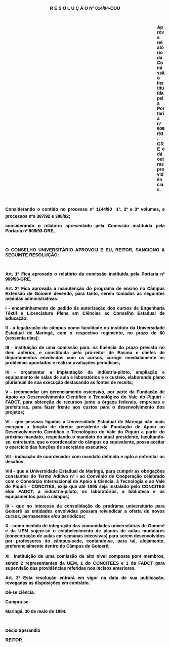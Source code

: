 <BODY TEXT="#000000">

<B><FONT FACE="Arial"><P ALIGN="CENTER">R E S O L U &Ccedil; &Atilde; O  Nº 014/94-COU</P>
<P ALIGN="JUSTIFY"></P>
<P ALIGN="JUSTIFY">&nbsp;</P><DIR>
<DIR>
<DIR>
<DIR>
<DIR>
<DIR>
<DIR>
<DIR>
<DIR>
<DIR>
<DIR>
<DIR>

<P ALIGN="JUSTIFY">Aprova relat&oacute;rio da Comiss&atilde;o institu&iacute;da pela Portaria nº 909/93-GRE e d&aacute; outras provid&ecirc;ncias</B>.</P>
<P ALIGN="JUSTIFY"></P>
<P ALIGN="JUSTIFY">&nbsp;</P></DIR>
</DIR>
</DIR>
</DIR>
</DIR>
</DIR>
</DIR>
</DIR>
</DIR>
</DIR>
</DIR>
</DIR>

<P ALIGN="JUSTIFY">Considerando o contido no <B>processo nº 1144/90  1º, 2º e</B> <B>3º volumes, e processos nºs 387/92 e 388/92;</P>
</B><P ALIGN="JUSTIFY">considerando o relat&oacute;rio apresentado pela Comiss&atilde;o institu&iacute;da pela Portaria nº 909/93-GRE,</P>
<P ALIGN="JUSTIFY"></P>
<P ALIGN="JUSTIFY">&nbsp;</P>
<P ALIGN="JUSTIFY">O CONSELHO UNIVERSIT&Aacute;RIO APROVOIJ E EU, REITOR, SANCIONO A SEGUINTE RESOLU&Ccedil;&Atilde;O:</P>
<P ALIGN="JUSTIFY"></P>
<P ALIGN="JUSTIFY">&nbsp;</P>
<B><P ALIGN="JUSTIFY">Art. 1º </B> Fica aprovado o relat&oacute;rio da comiss&atilde;o institu&iacute;da pela Portaria nº 909/93-GRE.</P>
<B><P ALIGN="JUSTIFY">Art. 2º</B> Fica aprovada a manuten&ccedil;&atilde;o do programa de ensino no C&acirc;mpus Extens&atilde;o de Goioer&ecirc; devendo, para tanto, serem tomadas as seguintes medidas administrativas:</P>
<P ALIGN="JUSTIFY">I - encaminhamento do pedido de autoriza&ccedil;&atilde;o dos cursos de Engenharia T&ecirc;xtil e Licenciatura Plena em Ci&ecirc;ncias ao Conselho Estadual de Educa&ccedil;&atilde;o;</P>
<P ALIGN="JUSTIFY">II - a legaliza&ccedil;&atilde;o do c&acirc;mpus como faculdade ou instituto da Universidade Estadual de Maring&aacute;, com o respectivo regimento, no prazo de 60 (sessenta dias);</P>
<P ALIGN="JUSTIFY">III - institui&ccedil;&atilde;o de uma comiss&atilde;o para, na flu&ecirc;ncia do prazo previsto no item anterior, e constituida pelo pr&oacute;-reitor de Ensino e chefes de departamentos envolvidos com os cursos, corrigir imediatamente os problemas apontados e realizar avalia&ccedil;&otilde;es peri&oacute;dicas;</P>
<P ALIGN="JUSTIFY">IV - or&ccedil;amentar a implanta&ccedil;&atilde;o da ind&uacute;stria-piloto, amplia&ccedil;&atilde;o e equipamento de salas de aula e laborat&oacute;rios e o custeio, elaborando plano plurianual de sua execu&ccedil;&atilde;o destacando as fontes de receita;</P>
<P ALIGN="JUSTIFY">V - recomendar um gerenciamento ostensivo, por parte da Funda&ccedil;&atilde;o de Apoio ao Desenvolvimento Cient&iacute;fico e Tecnol&oacute;gico do Vale do Piquiri - FADCT, para obten&ccedil;&atilde;o de recursos junto a &oacute;rgaos federais, empresas e prefeituras, para fazer frente aos custos para o desenvolvimento dos projetos;</P>
<P ALIGN="JUSTIFY">VI - que pessoas ligadas a Universidade Estadual de Maring&aacute; n&atilde;o mais exer&ccedil;am a fun&ccedil;&atilde;o de diretor presidente da Funda&ccedil;&atilde;o de Apoio ao Desenvolvimento Cient&iacute;fico e Tecnol&oacute;gico do Vale do Piquiri a partir do pr&oacute;ximo mandato, respeitando o mandato do atual presidente, facultando-se, entretanto, que o coordenador do c&acirc;mpus ou equivalente, possa aceitar o exerc&iacute;cio das fun&ccedil;&otilde;es de secret&aacute;rio executivo;</P>
<P ALIGN="JUSTIFY">VII - indica&ccedil;&atilde;o de coordenador com mandato definido e apto a enfrentar os desafios;</P>
<P ALIGN="JUSTIFY">VIII - que a Universidade Estadual de Maring&aacute;, para cumprir as obriga&ccedil;&otilde;es constantes do Termo Aditivo nº I ao Conv&ecirc;nio de Coopera&ccedil;&atilde;o celebrado com o Cons&oacute;rcio Internacional de Apoio &agrave; Ciencia, &agrave; Tecnologia e ao Vale do Piquiri - CONCITES, exija que at&eacute; 1995 seja instalado pelo CONCITES e/ou FADCT, a ind&uacute;stria-piloto, os laborat&oacute;rios, a biblioteca e os equipamentos para o c&acirc;mpus;</P>
<P ALIGN="JUSTIFY">IX - que no interesse da consolida&ccedil;&atilde;o do prodrama universit&aacute;rio para Goioer&ecirc; as entidades envolvidas possam reivindicar a oferta de novos cursos, permanentes e/ou peri&oacute;dicos;</P>
<P ALIGN="JUSTIFY">X -  como medida de integra&ccedil;&atilde;o das comunidades universit&aacute;rias de Goioer&ecirc; e da UEM sujere-se o estabelecimento de planos de aulas modulares (concentra&ccedil;&atilde;o de aulas em semanas intensivas) para serem desenvolvidos por professores do c&acirc;mpus-sede, contando-se, para tal, alojamento, preferencialmente dentro do C&acirc;mpus de Goioer&ecirc;;</P>
<P ALIGN="JUSTIFY">XI  institui&ccedil;&atilde;o de uma comiss&atilde;o de alto nivel composta por4 membros, sendo 2 representantes da UEM, 1 do CONCITEES e 1 da FADCT para supervis&atilde;o das provid&ecirc;ncias referidas nos incisos anteriores.</P>
<B><P ALIGN="JUSTIFY">Art. 3º</B> Esta resolu&ccedil;&atilde;o entrar&aacute; em vigor na data de sua publica&ccedil;&atilde;o, revogadas as disposi&ccedil;&otilde;es em contr&aacute;rio.</P>
<P ALIGN="JUSTIFY">D&ecirc;-se ci&ecirc;ncia.</P>
<P ALIGN="JUSTIFY">Cumpra-se.</P>
<P ALIGN="JUSTIFY"></P>
<P ALIGN="JUSTIFY">Maring&aacute;, 30 de maio de 1994.</P>
<P ALIGN="JUSTIFY"></P>
<P ALIGN="JUSTIFY">&nbsp;</P>
<P ALIGN="JUSTIFY">D&eacute;cio Sperandio</P>
<B><P ALIGN="JUSTIFY">REITOR</P></B></FONT></BODY>
